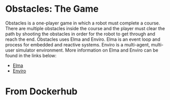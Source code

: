 Obstacles: The Game
===

Obstacles is a one-player game in which a robot must complete a course. There are multiple obstacles inside the course and the player must clear the path by shooting the obstacles in order for the robot to get through and reach the end. Obstacles uses Elma and Enviro. Elma is an event loop and process for embedded and reactive systems. Enviro is a multi-agent, multi-user simulator environment. More information on Elma and Enviro can be found in the links below:

- [Elma](https://github.com/klavinslab/elma)
- [Enviro](https://github.com/klavinslab/enviro)


From Dockerhub
===

